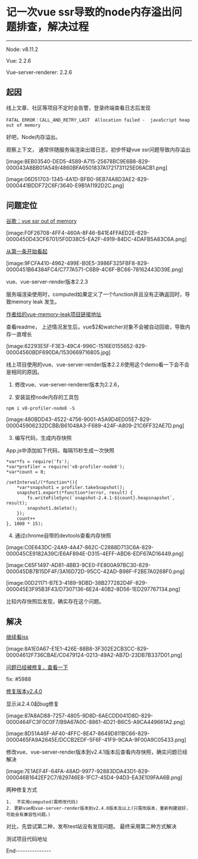 
# 记一次vue ssr导致的node内存溢出问题排查，解决过程
---

Node:  v8.11.2

Vue: 2.2.6

Vue-server-renderer: 2.2.6


## 起因
线上文章、社区等项目不定时会告警，登录终端查看日志后发现

`FATAL ERROR：CALL_AND_RETRY_LAST  Allocation failed -  javaScript heap out of memory`

好吧，Node内存溢出。

观察上下文， 通常伴随服务端渲染出错日志，初步怀疑vue ssr问题导致内存溢出

[image:8EB03540-DED5-4589-A715-25678BC9E6B8-829-000043A8BB01A549/4860BFA6501837A1721731125E06ACB1.png]

[image:06D51703-1345-4A1D-BFB0-9EB74A8D3AE2-829-0000441BDDF72C6F/3640-E9B1A1192D2C.png]


## 问题定位

[谷歌：vue ssr out of memory](https://www.google.com.hk/search?safe=strict&hl=zh-CN&source=hp&ei=yCg8W_v0G4b48QWcw7-QCw&q=vue+ssr+out+of+memory&oq=vue+ssr+out+of+m&gs_l=psy-ab.3.0.33i160k1.64.6766.0.8002.19.18.1.0.0.0.135.1742.13j5.18.0....0...1c.1.64.psy-ab..0.18.1634...0j0i131k1j0i12k1j0i12i10k1j0i30k1.0.OJvo8jTsCbQ)

[image:F0F26708-4FF4-460A-8F46-B41E4FFAED2E-829-0000450D43CF6701/5F0D38C5-EA2F-4919-84DC-4DAFB5A83C6A.png]

[从第一条开始看起](https://github.com/vuejs/vue/issues/5975)

[image:9FCFA410-4962-499E-B0E5-3986F325FBF8-829-0000451B64384FC4/C777A571-C6B9-4C6F-BC66-78162443D39E.png]


vue、vue-server-render版本2.2.3

服务端渲染使用时，computed如果定义了一个function并且没有正确返回时，导致memory leak 发生。

[作者给的vue-memory-leak项目链接地址](https://github.com/freeozyl80/vue-memory-leak)

查看readme， 上述情况发生后，vue$2和watcher对象不会被自动回收，导致内存一直增长


[image:62293E5F-F3E3-49C4-996C-1516E0155652-829-00004560BDF690DA/1530669716805.jpg]


线上项目使用的vue、vue-server-render版本2.2.6使用这个demo看一下会不会是相同的原因。

1. 修改vue、vue-server-renderer版本为2.2.6，

2. 安装监控node内存的工具包

`npm i v8-profiler-node8 -S`

[image:480BDD43-4522-4756-9001-A5A9D4ED05E7-829-000045906232DCBB/B61048A3-F689-424F-A809-21C6FF32AE7D.png]


3. 编写代码，生成内存快照

App.js中添加如下代码，每隔15秒生成一次快照

```
*var*fs = require('fs');
*var*profiler = require('v8-profiler-node8');
*var*count = 0;

/setInterval/(*function*(){
	*var*snapshot1 = profiler.takeSnapshot();
	snapshot1.export(*function*(error, result) {
		fs.writeFileSync(`snapshot-2.4.1-${count}.heapsnapshot`, result);
		snapshot1.delete();
	});
	count++
}, 1000 * 15);

```

4. 通过chrome自带的devtools查看内存快照


[image:C0E643DC-24A9-4A47-862C-C2888D713C6A-829-000045CE9182A39C/E6AF894E-D315-4EFF-ABD6-EDF67AD16449.png]


[image:C65F1497-AD81-4BB3-9CE0-FE800A97BC30-829-000045DB7B15DF4F/3A16D72D-95CC-42AD-B98F-F2BE7A0268F0.png]


[image:00D21171-B7E3-4189-9DBD-38B277282D4F-829-000045E3F95B3F43/D7307136-6E24-40B2-8D56-1ED297767134.png]

比较内存快照后发现，确实存在这个问题。

## 解决
[继续看iss](https://github.com/vuejs/vue/issues/5975)

[image:8A1E0A67-E1E1-426E-88B8-3F302E2CB3CC-829-00004612F736CBAE/C0479124-0213-49A2-AB7D-23DB7B337D01.png]

[问题已经被修复，查看一下](https://github.com/jskrzypek/vue/commit/69bf519e1ec7c60cecfe9e1c6b0f37f9a24a21eb)

fix: #5988

[修复版本v2.4.0](https://github.com/vuejs/vue/releases/tag/v2.4.0)

显示从2.4.0起bug修复

[image:87A8AD88-7257-4805-9D8D-6AECDD041D8D-829-0000464FC3F0C0F7/B9A67A0C-8861-4D21-B6C5-A9CA449661A2.png]

[image:8D51A46F-AF40-4FFC-8E47-8649D811BC66-829-0000465FA9A2645E/DCCB2EDF-5F6F-41F9-9CAA-9F00A9C05433.png]

修改vue、vue-server-render版本到v2.4.1版本后查看内存快照，确实问题已经解决

[image:7E1AEF4F-64FA-48AD-9977-92883DDA43D1-829-000046B1642EF2C7/829746E8-1FC7-45D4-94D3-EA3E109FAA6B.png]



两种修复方式

	1.  不实用computed(需修改代码)
	2. 更新vue和vue-server-render版本到v2.4.0版本及以上(只需改版本，重新构建就好，可能会有兼容性问题。)
对比，先尝试第二种，发布test站没有发现问题。
最终采用第二种方式解决

测试项目代码地址

End---------------

